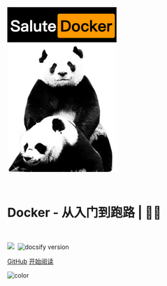 <img src="img/1.jpg" width = "250" alt="Salute_Elasticsearch" align=center />

<br><h1><B>Docker - 从入门到跑路 | 🚴‍♂️ </B></h1><br>

<img src="https://img.shields.io/github/repo-size/goudemaoningsir/Salute_Docker.svg?label=Repo%20size&style=flat-square&color=red" height="20">
  <img src="https://img.shields.io/badge/license-MIT-blue" data-origin="https://choosealicense.com/licenses/mit/" alt="">
  <img src="https://img.shields.io/badge/docsify-v4.13.1-brightgreen" data-origin="https://github.com/docsifyjs/docsify" alt="docsify version">

[GitHub](https://github.com/goudemaoningsir/Salute_Docker)
[开始阅读](/README.md)

<!-- 背景色 -->

![color](#fff)

